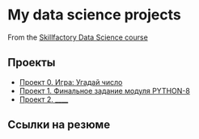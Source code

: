 # My data science projects
From the [Skillfactory Data Science course](https://skillfactory.ru/data-scientist)

## Проекты

* [Проект 0. Игра: Угадай число](https://github.com/bublidze/SkillfactoryDS/tree/main/project_0)
* [Проект 1. Финальное задание модуля PYTHON-8](https://github.com/bublidze/SkillfactoryDS/tree/main/Python-8_project)
* [Проект 2. ____](____)

## Ссылки на резюме
